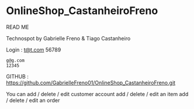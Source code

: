 # OnlineShop_CastanheiroFreno
READ ME

Technospot by Gabrielle Freno & Tiago Castanheiro

Login : 
  t@t.com 
	56789

	g@g.com
	12345

GITHUB :
https://github.com/GabrielleFreno01/OnlineShop_CastanheiroFreno.git

You can add / delete / edit customer account
	add / delete / edit an item
	add / delete / edit an order
